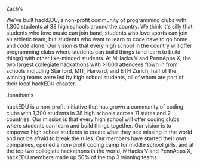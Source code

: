 Zach's

We've built hackEDU, a non-profit community of programming clubs with 1,300
students at 38 high schools around the country. We think it's silly that
students who love music can join band, students who love sports can join an
athletic team, but students who want to learn to code have to go home and code
alone. Our vision is that every high school in the country will offer
programming clubs where students can build things (and learn to build things)
with other like-minded students. At MHacks V and PennApps X, the two largest
collegiate hackathons with >1000 attendees flown in from schools including
Stanford, MIT, Harvard, and ETH Zurich, half of the winning teams were led by
high school students, all of whom are part of their local hackEDU chapter.

Jonathan's

hackEDU is a non-profit initiative that has grown a community of coding clubs with 1,300
students in 38 high schools across 11 states and 2 countries. Our mission is that every high school will offer coding clubs where students can learn and build things together. Our vision is to empower high school students to create what they see missing in the world and not be afraid to break the rules. Our members have started their own companies, opened a non-profit coding camp for middle school girls, and at the top two collegiate hackathons in the world, MHacks V and PennApps X, hackEDU members made up 50% of the top 3 winning teams.
